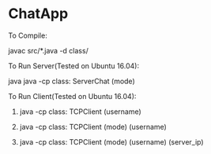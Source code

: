 # ChatApp

To Compile:

javac src/*.java -d class/

To Run Server(Tested on Ubuntu 16.04):

java java -cp class: ServerChat (mode)

To Run Client(Tested on Ubuntu 16.04):

1. java -cp class: TCPClient (username)

2. java -cp class: TCPClient (mode) (username)

3. java -cp class: TCPClient (mode) (username) (server_ip)